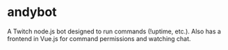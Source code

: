 # andybot
A Twitch node.js bot designed to run commands (!uptime, etc.).  Also has a frontend in Vue.js for command permissions and watching chat.
